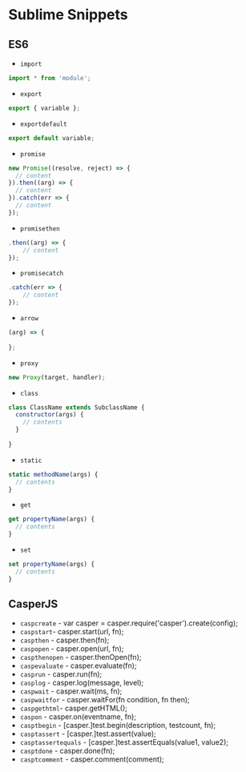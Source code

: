 # Sublime Snippets

## ES6

- `import`
```javascript
import * from 'module';
```
- `export`
```javascript
export { variable };
```
- `exportdefault`
```javascript
export default variable;
```

- `promise`  
```javascript
new Promise((resolve, reject) => {
  // content
}).then((arg) => {
  // content
}).catch(err => {
  // content
});
```

- `promisethen`
```javascript
.then((arg) => {
	// content
});
```

- `promisecatch`
```javascript
.catch(err => {
	// content
});
```

- `arrow`
```javascript
(arg) => {
	
};
```

- `proxy`
```javascript
new Proxy(target, handler);
```

- `class`
```javascript
class ClassName extends SubclassName {
  constructor(args) {
    // contents
  }
  
}

```

- `static`
```javascript
static methodName(args) {
  // contents
}

```

- `get`
```javascript
get propertyName(args) {
  // contents
}

```
- `set`
```javascript
set propertyName(args) {
  // contents
}

```

## CasperJS
- `caspcreate` - var casper = casper.require('casper').create(config);
- `caspstart`- casper.start(url, fn);
- `caspthen` - casper.then(fn);
- `caspopen` - casper.open(url, fn);
- `caspthenopen` - casper.thenOpen(fn);
- `caspevaluate` - casper.evaluate(fn);
- `casprun` - casper.run(fn);
- `casplog` - casper.log(message, level);
- `caspwait` - casper.wait(ms, fn);
- `caspwaitfor` - casper.waitFor(fn condition, fn then);
- `caspgethtml`- casper.getHTML();
- `caspon` - casper.on(eventname, fn);
- `casptbegin` - [casper.]test.begin(description, testcount, fn);
- `casptassert` - [casper.]test.assert(value);
- `casptassertequals` - [casper.]test.assertEquals(value1, value2);
- `casptdone` - casper.done(fn);
- `casptcomment` - casper.comment(comment);

